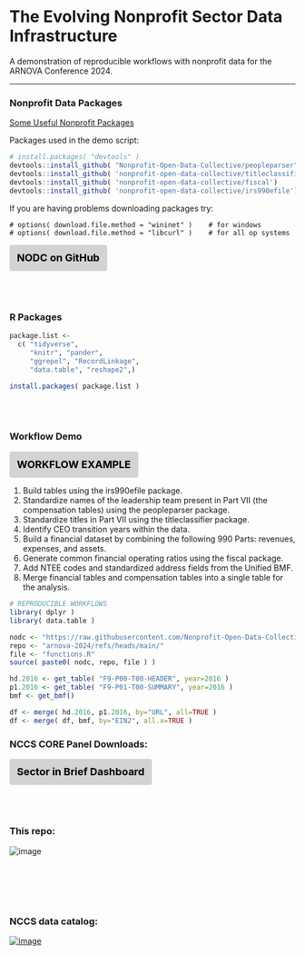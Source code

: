 # The Evolving Nonprofit Sector Data Infrastructure


A demonstration of reproducible workflows with nonprofit data for the ARNOVA Conference 2024.


---


### Nonprofit Data Packages

[Some Useful Nonprofit Packages](https://nonprofit-open-data-collective.github.io/tools/)

Packages used in the demo script: 

```r
# install.packages( "devtools" )
devtools::install_github( "Nonprofit-Open-Data-Collective/peopleparser" )
devtools::install_github( 'nonprofit-open-data-collective/titleclassifier' )
devtools::install_github( 'nonprofit-open-data-collective/fiscal')
devtools::install_github( 'nonprofit-open-data-collective/irs990efile')
```

If you are having problems downloading packages try: 

```
# options( download.file.method = "wininet" )    # for windows
# options( download.file.method = "libcurl" )    # for all op systems
```

<a href="https://github.com/Nonprofit-Open-Data-Collective" class="btnStack"><b>NODC on GitHub</b></a>

<br>
<br>

### R Packages

```r
package.list <- 
  c( "tidyverse",
     "knitr", "pander",
     "ggrepel", "RecordLinkage",
     "data.table", "reshape2",)

install.packages( package.list )
```

<br>
<br>


### Workflow Demo

<a href="https://nonprofit-open-data-collective.github.io/arnova-2024/glass-cliff-workflow.html" class="btnStack"><b>WORKFLOW EXAMPLE</b></a>

1. Build tables using the irs990efile package.
1. Standardize names of the leadership team present in Part VII (the compensation tables) using the peopleparser package.
1. Standardize titles in Part VII using the titleclassifier package.
1. Identify CEO transition years within the data.
1. Build a financial dataset by combining the following 990 Parts: revenues, expenses, and assets.
1. Generate common financial operating ratios using the fiscal package.
1. Add NTEE codes and standardized address fields from the Unified BMF.
1. Merge financial tables and compensation tables into a single table for the analysis.


```r
# REPRODUCIBLE WORKFLOWS
library( dplyr )
library( data.table )

nodc <- "https://raw.githubusercontent.com/Nonprofit-Open-Data-Collective/"
repo <- "arnova-2024/refs/heads/main/"
file <- "functions.R"
source( paste0( nodc, repo, file ) )

hd.2016 <- get_table( "F9-P00-T00-HEADER", year=2016 )
p1.2016 <- get_table( "F9-P01-T00-SUMMARY", year=2016 )
bmf <- get_bmf()

df <- merge( hd.2016, p1.2016, by="URL", all=TRUE )
df <- merge( df, bmf, by="EIN2", all.x=TRUE )
```

### NCCS CORE Panel Downloads: 

<a href="https://nccs-urban.shinyapps.io/sector-in-brief/" class="btnStack"><b>Sector in Brief Dashboard</b></a>

<br>
<br>

### This repo: 

![image](https://github.com/user-attachments/assets/1065788a-abe6-47c1-90ee-4e9764f283e1)


<br>
<br>
<br>
<br>

### NCCS data catalog: 

[ ![image](https://github.com/user-attachments/assets/d94c76e8-e0cf-4dad-a5db-81f71ca462e9) ](https://nccs.urban.org/nccs/datasets/)






<style>

.btnStack {
  background-color: #D3D3D3;
  color: #000;
  text-decoration: none;
  display: inline-block;
  padding: 6px 12px;
  margin-bottom: 0;
  font-size: 18px;
  font-weight: normal;
  line-height: 1.8;
  text-align: center;
  white-space: nowrap;
  vertical-align: middle;
  cursor: pointer;
  border: 1px solid transparent;
  border-radius: 4px;
  -webkit-user-select: none;
  -moz-user-select: none;
  -ms-user-select: none;
  -o-user-select: none;
  user-select: none;
}
a.btnStack:hover {
  background-color: #000;
  color: #fff;
}
</style>
